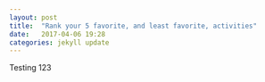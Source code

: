 ```yaml
---
layout: post
title:  "Rank your 5 favorite, and least favorite, activities"
date:   2017-04-06 19:28
categories: jekyll update
---
```

Testing 123
